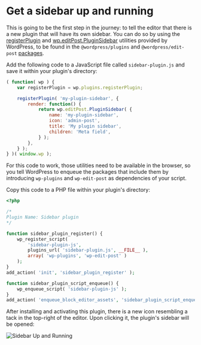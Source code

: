 # Get a sidebar up and running

This is going to be the first step in the journey: to tell the editor that there is a new plugin that will have its own sidebar. You can do so by using the [registerPlugin](https://wordpress.org/gutenberg/handbook/designers-developers/developers/packages/packages-plugins/) and [wp.editPost.PluginSidebar](https://wordpress.org/gutenberg/handbook/designers-developers/developers/packages/packages-edit-post/#pluginsidebar) utilities provided by WordPress, to be found in the `@wordpress/plugins` and `@wordpress/edit-post` [packages](https://wordpress.org/gutenberg/handbook/designers-developers/developers/packages/).

Add the following code to a JavaScript file called `sidebar-plugin.js` and save it within your plugin's directory:

```js
( function( wp ) {
	var registerPlugin = wp.plugins.registerPlugin;

	registerPlugin( 'my-plugin-sidebar', {
		render: function() {
			return wp.editPost.PluginSidebar( {
				name: 'my-plugin-sidebar',
				icon: 'admin-post',
				title: 'My plugin sidebar',
				children: 'Meta field',
			} );
		},
	} );
} )( window.wp );
```

For this code to work, those utilities need to be available in the browser, so you tell WordPress to enqueue the packages that include them by introducing `wp-plugins` and `wp-edit-post` as dependencies of your script.

Copy this code to a PHP file within your plugin's directory:

```php
<?php

/*
Plugin Name: Sidebar plugin
*/

function sidebar_plugin_register() {
	wp_register_script(
		'sidebar-plugin-js',
		plugins_url( 'sidebar-plugin.js', __FILE__ ),
		array( 'wp-plugins', 'wp-edit-post' )
	);
}
add_action( 'init', 'sidebar_plugin_register' );

function sidebar_plugin_script_enqueue() {
	wp_enqueue_script( 'sidebar-plugin-js' );
}
add_action( 'enqueue_block_editor_assets', 'sidebar_plugin_script_enqueue' );
```

After installing and activating this plugin, there is a new icon resembling a tack in the top-right of the editor. Upon clicking it, the plugin's sidebar will be opened:

![Sidebar Up and Running](https://raw.githubusercontent.com/WordPress/gutenberg/master/docs/designers-developers/assets/sidebar-up-and-running.png)
